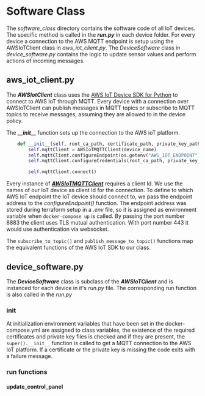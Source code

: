 # Software Class
The _software_class_ directory contains the software code of all IoT devices. The specific method is called in the
___run.py___ in each device folder. For every device a connection to the AWS MQTT endpoint is setup using the
AWSIoTClient class in _aws_iot_client.py_. The _DeviceSoftware_ class in _device_software.py_ contains the logic to
update sensor values and perform actions of incoming messages.

## aws_iot_client.py
The ___AWSIotClient___ class uses the [AWS IoT Device SDK for Python](https://github.com/aws/aws-iot-device-sdk-python) to 
connect to AWS IoT through MQTT. Every device with a connection over AWSIoTClient can publish messages in MQTT topics or
subscribe to MQTT topics to receive messages, assuming they are allowed to in the device policy.

The ***\_\_init__*** function sets up the connection to the AWS ioT platform.

```python
    def __init__(self, root_ca_path, certificate_path, private_key_path, device_name):
        self.mqttClient = AWSIoTMQTTClient(device_name)
        self.mqttClient.configureEndpoint(os.getenv("AWS_IOT_ENDPOINT"), 8883)
        self.mqttClient.configureCredentials(root_ca_path, private_key_path, certificate_path)

        self.mqttClient.connect()
```

Every instance of [___AWSIoTMQTTClient___](https://github.com/aws/aws-iot-device-sdk-python/blob/master/AWSIoTPythonSDK/MQTTLib.py#L35)
requires a client Id. We use the names of our IoT device as client Id for the connection. To define to which AWS IoT
endpoint the IoT device should connect to, we pass the endpoint address to the _configureEndpoint()_ function. The 
endpoint address was stored during terraform setup in a _.env_ file, so it is assigned as environment variable when
`docker-compose up` is called. By passing the port number 8883 the client uses TLS mutual authentication. With port number
443 it would use authentication via websocket.

The `subscribe_to_topic()` and `publish_message_to_topic()` functions map the equivalent functions of the AWS IoT SDK to
our class.

## device_software.py
The ___DeviceSoftware___ class is subclass of the ___AWSIoTClient___ and is instanced for each device in it's _run.py_
file. The corresponding run function is also called in the _run.py_

### init
At initialization environment variables that have been set in the docker-compose.yml are assigned to class variables,
the existence of the required certificates and private key files is checked and if they are present, the `super().__init__`
function is called to get a MQTT connection to the AWS IoT platform. If a certificate or the private key is missing the
code exits with a failure message.

### run functions
#### update_control_panel